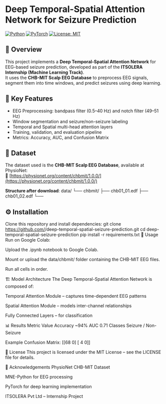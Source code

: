 # Deep Temporal-Spatial Attention Network for Seizure Prediction

[![Python](https://img.shields.io/badge/Python-3.8%2B-blue)](https://www.python.org/)
[![PyTorch](https://img.shields.io/badge/PyTorch-1.10%2B-red)](https://pytorch.org/)
[![License: MIT](https://img.shields.io/badge/License-MIT-green.svg)](LICENSE)

## 📌 Overview
This project implements a **Deep Temporal-Spatial Attention Network** for EEG-based seizure prediction, developed as part of the **ITSOLERA Internship (Machine Learning Track)**.  
It uses the **CHB-MIT Scalp EEG Database** to preprocess EEG signals, segment them into time windows, and predict seizures using deep learning.

## 🧠 Key Features
- EEG Preprocessing: bandpass filter (0.5–40 Hz) and notch filter (49–51 Hz)
- Window segmentation and seizure/non-seizure labeling
- Temporal and Spatial multi-head attention layers
- Training, validation, and evaluation pipeline
- Metrics: Accuracy, AUC, and Confusion Matrix

## 📂 Dataset
The dataset used is the **CHB-MIT Scalp EEG Database**, available at PhysioNet:  
🔗 [https://physionet.org/content/chbmit/1.0.0/](https://physionet.org/content/chbmit/1.0.0/)

**Structure after download**:
data/
└── chbmit/
├── chb01_01.edf
├── chb01_02.edf
└── 
## ⚙️ Installation
Clone this repository and install dependencies:
git clone https://github.com/<your-username>/deep-temporal-spatial-seizure-prediction.git
cd deep-temporal-spatial-seizure-prediction
pip install -r requirements.txt
🚀 Usage
Run on Google Colab:

Upload the .ipynb notebook to Google Colab.

Mount or upload the data/chbmit/ folder containing the CHB-MIT EEG files.

Run all cells in order.

🏗 Model Architecture
The Deep Temporal-Spatial Attention Network is composed of:

Temporal Attention Module – captures time-dependent EEG patterns

Spatial Attention Module – models inter-channel relationships

Fully Connected Layers – for classification

📊 Results
Metric	Value
Accuracy	~94%
AUC	0.71
Classes	Seizure / Non-Seizure

Example Confusion Matrix:
[[68  0]
 [ 4  0]]
 
📜 License
This project is licensed under the MIT License – see the LICENSE file for details.

🤝 Acknowledgements
PhysioNet CHB-MIT Dataset

MNE-Python for EEG processing

PyTorch for deep learning implementation

ITSOLERA Pvt Ltd – Internship Project
